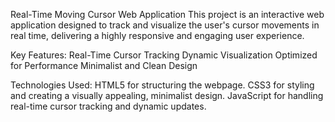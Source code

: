 Real-Time Moving Cursor Web Application
This project is an interactive web application designed to track and visualize the user's cursor movements in real time, delivering a highly responsive and engaging user experience.

Key Features:
Real-Time Cursor Tracking
Dynamic Visualization
Optimized for Performance
Minimalist and Clean Design

Technologies Used:
HTML5 for structuring the webpage.
CSS3 for styling and creating a visually appealing, minimalist design.
JavaScript for handling real-time cursor tracking and dynamic updates.
